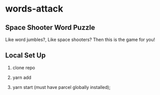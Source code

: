 # words-attack

## Space Shooter Word Puzzle

Like word jumbles?, Like space shooters? Then this is the game for you!

## Local Set Up

1. clone repo

2. yarn add

3. yarn start (must have parcel globally installed);
